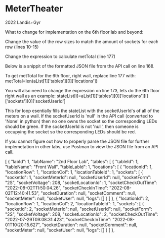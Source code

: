 # MeterTheater
2022 Landis+Gyr 

What to change for implementation on the 6th floor lab and beyond:

Change the value of the row sizes to match the amount of sockets for each row (lines 10-15)

Change the expression to calculate metTotal (line 177)

Below is a snippit of the formatted JSON file from the API call on line 168.

To get metTotal for the 6th floor, right wall, replace line 177 with:
metTotal=len(aList[1]['tables'][0]['locations'])

You will also need to change the expression on line 173, lets do the 6th floor right wall as an example:
stateList[i]=aList[1]['tables'][0]['locations'][i]['sockets'][0]['socketUserId']

This for loop esentially fills the stateList with the socketUserId's of all of the meters on a wall. If the socketUserId is 'null' in the API call (converted to 'None' in python) then no one owns the socket so the corresponding LEDs should be green. If the socketUserId is not 'null', then someone is occupying the socket so the corresponding LEDs should be red.

If you cannot figure out how to properly parse the JSON file for further implemetation in other labs, use Postman to view the JSON file from an API call. 

[
  {
    "labId": 1,
    "labName": "2nd Floor Lab",
    "tables": [
      {
        "tableId": 1,
        "tableName": "Front Wall",
        "tableLabId": 1,
        "locations": [
          {
            "locationId": 1,
            "locationRow": 1,
            "locationCol": 1,
            "locationTableId": 1,
            "sockets": [
              {
                "socketId": 1,
                "socketMeterId": null,
                "socketUserId": null,
                "socketForm": "2S",
                "socketVoltage": 208,
                "socketLocationId": 1,
                "socketCheckOutTime": "2022-08-02T11:50:04.26",
                "socketCheckInTime": "2022-08-02T12:40:41.53",
                "socketDuration": null,
                "socketComment": null,
                "socketMeter": null,
                "socketUser": null,
                "logs": []
              }
            ]
          },
          {
            "locationId": 2,
            "locationRow": 1,
            "locationCol": 2,
            "locationTableId": 1,
            "sockets": [
              {
                "socketId": 2,
                "socketMeterId": null,
                "socketUserId": null,
                "socketForm": "2S",
                "socketVoltage": 208,
                "socketLocationId": 2,
                "socketCheckOutTime": "2022-07-29T09:08:31.423",
                "socketCheckInTime": "2022-08-01T10:20:15.627",
                "socketDuration": null,
                "socketComment": null,
                "socketMeter": null,
                "socketUser": null,
                "logs": []
              }
            ]
          },
